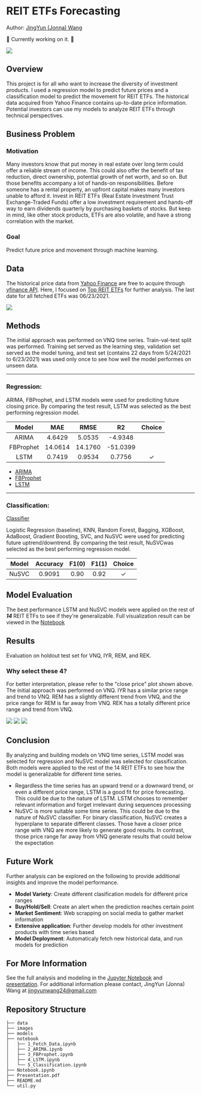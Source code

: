 # REIT ETFs Forecasting
Author: [JingYun (Jonna) Wang](/jingyunwang24@gmail.com)

🌻 Currently working on it. 🌻

<img src="images/stock.jpeg">


## Overview
This project is for all who want to increase the diversity of investment products. I used a regression model to predict future prices and a classification model to predict the movement for REIT ETFs. The historical data acquired from Yahoo Finance contains up-to-date price information. Potential investors can use my models to analyze REIT ETFs through technical perspectives.


## Business Problem
### Motivation
Many investors know that put money in real estate over long term could offer a reliable stream of income. This could also offer the benefit of tax reduction, direct ownership, potential growth of net worth, and so on. But those benefits accompany a lot of hands-on responsibilities. Before someone has a rental property, an upfront capital makes many investors unable to afford it. Invest in REIT ETFs (Real Estate Investment Trust Exchange-Traded Funds) offer a low investment requirement and hands-off way to earn dividends quarterly by purchasing baskets of stocks. But keep in mind, like other stock products, ETFs are also volatile, and have a strong correlation with the market. 

### Goal
Predict future price and movement through machine learning.


## Data
The historical price data from [Yahoo Finance](https://finance.yahoo.com/) are free to acquire through [yfinance API](https://pypi.org/project/yfinance/). Here, I focused on [Top REIT ETFs](https://etfdb.com/etfdb-category/real-estate/) for further analysis. The last date for all fetched ETFs was 06/23/2021.

<img src="images/15_close.png">


## Methods
The initial approach was performed on VNQ time series. Train-val-test split was performed. Training set served as the learning step, validation set served as the model tuning, and test set (contains 22 days from 5/24/2021 to 6/23/2021) was used only once to see how well the model performes on unseen data.

***

### Regression: 
ARIMA, FBProphet, and LSTM models were used for prediciting future closing price. By comparing the test result, LSTM was selected as the best performing regression model.

|  Model | MAE | RMSE | R2 | Choice |
| :---: | :---: |:---: | :---: |:---: | 
| ARIMA | 4.6429 | 5.0535 | -4.9348 |  |
| FBProphet | 14.0614 | 14.1760 | -51.0399 |  |
| LSTM | 0.7419 | 0.9534 | 0.7756 | ✓ |

- [ARIMA](./notebook/2_ARIMA.ipynb)
- [FBProphet](./notebook/3_FBProphet.ipynb)
- [LSTM](./notebook/4_LSTM.ipynb)

***

### Classification:
[Classifier](./notebook/5_Classification.ipynb)</br>

Logistic Regression (baseline), KNN, Random Forest, Bagging, XGBoost, AdaBoost, Gradient Boosting, SVC, and NuSVC were used for predicting future uptrend/downtrend. By comparing the test result, NuSVCwas selected as the best performing regression model. 

|  Model | Accuracy | F1(0) | F1(1) | Choice |
| :---: | :---: |:---: | :---: |:---: |
| NuSVC | 0.9091 | 0.90 | 0.92 | ✓ |


## Model Evaluation
The best performance LSTM and NuSVC models were applied on the rest of <b>*14* </b>REIT ETFs to see if they're generalizable. Full visualization result can be viewed in the [Notebook](./Notebook.ipynb)


## Results
Evaluation on holdout test set for VNQ, IYR, REM, and REK.

### Why select these 4?
For better interpretation, please refer to the "close price" plot shown above. The initial approach was performed on VNQ. IYR has a similar price range and trend to VNQ. REM has a slightly different trend from VNQ, and the price range for REM is far away from VNQ. REK has a totally different price range and trend from VNQ.

<img src="images/vnq_iyr_rem_rek_REG.png">
<img src="images/vnq_iyr_CM_PP.png">
<img src="images/rem_rek_CM_PP.png">


## Conclusion
By analyzing and building models on VNQ time series, LSTM model was selected for regression and NuSVC model was selected for classification. Both models were applied to the rest of the 14 REIT ETFs to see how the model is generalizable for different time series. 
- Regardless the time series has an upward trend or a downward trend, or even a different price range, LSTM is a good fit for price forecasting. This could be due to the nature of LSTM. LSTM chooses to remember relevant information and forget irrelevant during sequences processing
- NuSVC is more suitable some time series. This could be due to the nature of NuSVC classifier. For binary classification, NuSVC creates a hyperplane to separate different classes. Those have a closer price range with VNQ are more likely to generate good results. In contrast, those price range far away from VNQ generate results that could below the expectation


## Future Work
Further analysis can be explored on the following to provide additional insights and improve the model performance.
- <b>Model Variety</b>: Create different clasification models for different price ranges
- <b>Buy/Hold/Sell</b>: Create an alert when the prediction reaches certain point
- <b>Market Sentiment</b>: Web scrapping on social media to gather market information 
- <b>Extensive application</b>: Further develop models for other investment products with time series based
- <b>Model Deployment</b>: Automaticaly fetch new historical data, and run models for prediction


## For More Information
See the full analysis and modeling in the [Jupyter Notebook](./Notebook.ipynb) and [presentation](./Presentation.pdf).
For additional information please contact, JingYun (Jonna) Wang at jingyunwang24@gmail.com

## Repository Structure
```
├── data
├── images
├── models
├── notebook
│   ├── 1_Fetch_Data.ipynb
│   ├── 2_ARIMA.ipynb
│   ├── 3_FBProphet.ipynb
│   ├── 4_LSTM.ipynb
│   └── 5_Classification.ipynb
├── Notebook.ipynb
├── Presentation.pdf
├── README.md
└── util.py
```
